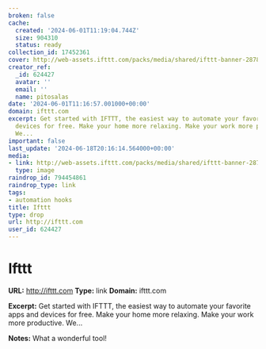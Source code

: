 ```yaml
---
broken: false
cache:
  created: '2024-06-01T11:19:04.744Z'
  size: 904310
  status: ready
collection_id: 17452361
cover: http://web-assets.ifttt.com/packs/media/shared/ifttt-banner-287889aa7d44e76a8d08.png
creator_ref:
  _id: 624427
  avatar: ''
  email: ''
  name: pitosalas
date: '2024-06-01T11:16:57.001000+00:00'
domain: ifttt.com
excerpt: Get started with IFTTT, the easiest way to automate your favorite apps and
  devices for free. Make your home more relaxing. Make your work more productive.
  We...
important: false
last_update: '2024-06-18T20:16:14.564000+00:00'
media:
- link: http://web-assets.ifttt.com/packs/media/shared/ifttt-banner-287889aa7d44e76a8d08.png
  type: image
raindrop_id: 794454861
raindrop_type: link
tags:
- automation hooks
title: Ifttt
type: drop
url: http://ifttt.com
user_id: 624427
---
```


# Ifttt

**URL:** http://ifttt.com
**Type:** link
**Domain:** ifttt.com

**Excerpt:** Get started with IFTTT, the easiest way to automate your favorite apps and devices for free. Make your home more relaxing. Make your work more productive. We...

**Notes:**
What a wonderful tool!
